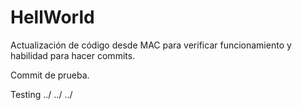 # HellWorld

Actualización de código desde MAC para verificar funcionamiento
y habilidad para hacer commits.

Commit de prueba.

Testing ../ ../ ../
